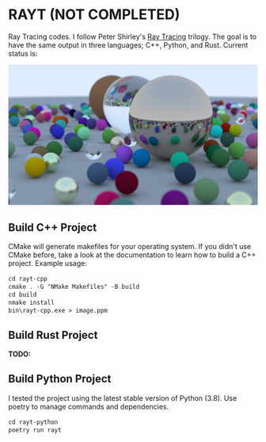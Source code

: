 # RAYT (NOT COMPLETED)

Ray Tracing codes. I follow Peter Shirley's [Ray Tracing](https://raytracing.github.io/) trilogy. The goal is to have the same output in three languages; C++, Python, and Rust. Current status is:

![](assets/image.png)

## Build C++ Project

CMake will generate makefiles for your operating system. If you didn't use CMake before, take a look at the documentation to learn how to build a C++ project. Example usage:

```
cd rayt-cpp
cmake . -G "NMake Makefiles" -B build
cd build
nmake install
bin\rayt-cpp.exe > image.ppm
```

## Build Rust Project

**TODO:**

## Build Python Project

I tested the project using the latest stable version of Python (3.8). Use poetry to manage commands and dependencies.

```
cd rayt-python
poetry run rayt
```
